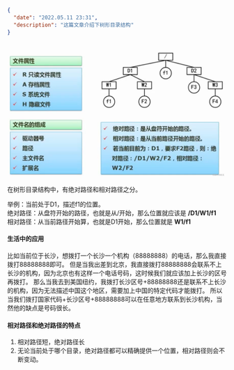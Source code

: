 ```json
{
  "date": "2022.05.11 23:31",
  "description": "这篇文章介绍下树形目录结构"
}
```


![在这里插入图片描述](../../../assets/content/ruankao/sjs/3.16/01.png)



在树形目录结构中，有绝对路径和相对路径之分。

举例：当前处于D1，描述f1的位置。<br />绝对路径：从盘符开始的路径，也就是从/开始，那么位置就应该是 **/D1/W1/f1**<br />相对路径：从当前路径开始算，也就是D1开始，那么位置就是  **W1/f1**

#### 生活中的应用
比如当前位于长沙，想拨打一个长沙一个机构（88888888）的电话，那么我直接拨打88888888即可。
但是当我出差到北京，我直接拨打88888888会联系不上长沙的机构，因为北京也有这样一个电话号码，这时候我们就应该加上长沙的区号再拨打。
那么当我去到美国纽约，我拨打长沙区号+88888888还是联系不上长沙的机构，因为无法描述中国这个地区，需要加上中国的特定代码才能拨打。
所以当我们拨打国家代码+长沙区号+88888888可以在任意地方联系到长沙机构，当然他的缺点是号码很长。


<a name="QKFni"></a>
#### 相对路径和绝对路径的特点

1. 相对路径短，绝对路径长
1. 无论当前处于哪个目录，绝对路径都可以精确提供一个位置，相对路径则会不断变动。
